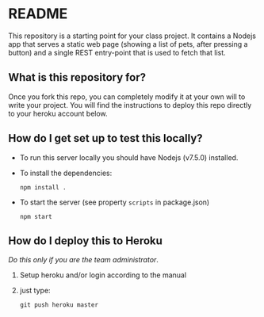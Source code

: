 # README

This repository is a starting point for your class project. It contains
a Nodejs app that serves a static web page (showing a list of pets,
after pressing a button) and a single REST entry-point that is used to
fetch that list.

## What is this repository for?

Once you fork this repo, you can completely modify it at your own will
to write your project. You will find the instructions to deploy this
repo directly to your heroku account below.

## How do I get set up to test this locally?

-   To run this server locally you should have Nodejs
    (v7.5.0) installed.

-   To install the dependencies:

        npm install .

-   To start the server (see property `scripts` in package.json)

        npm start

## How do I deploy this to Heroku

*Do this only if you are the team administrator*.

1.  Setup heroku and/or login according to the manual

2.  just type:

        git push heroku master
